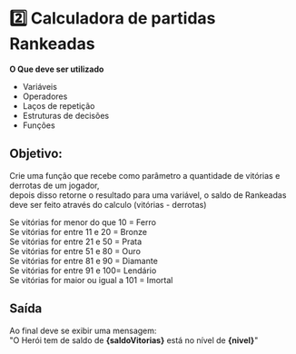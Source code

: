 ﻿# 2️⃣ Calculadora de partidas Rankeadas

**O Que deve ser utilizado**

- Variáveis  
- Operadores  
- Laços de repetição  
- Estruturas de decisões  
- Funções

## Objetivo:

Crie uma função que recebe como parâmetro a quantidade de vitórias e derrotas de um jogador,  
depois disso retorne o resultado para uma variável, o saldo de Rankeadas deve ser feito através do calculo (vitórias - derrotas)

Se vitórias for menor do que 10 = Ferro  
Se vitórias for entre 11 e 20 = Bronze  
Se vitórias for entre 21 e 50 = Prata  
Se vitórias for entre 51 e 80 = Ouro  
Se vitórias for entre 81 e 90 = Diamante  
Se vitórias for entre 91 e 100= Lendário  
Se vitórias for maior ou igual a 101 = Imortal

## Saída

Ao final deve se exibir uma mensagem:  
"O Herói tem de saldo de **{saldoVitorias}** está no nível de **{nivel}**"
